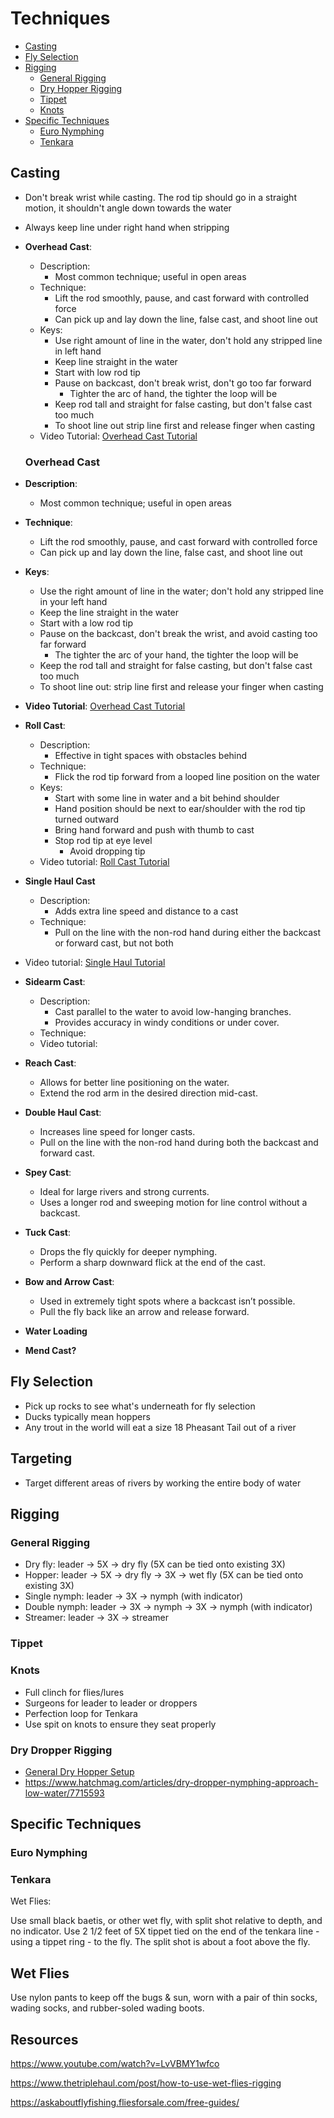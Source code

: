 # Techniques

- [Casting](#casting)
- [Fly Selection](#fly-selection)
- [Rigging](#rigging)
  - [General Rigging](#general-rigging)
  - [Dry Hopper Rigging](#dry-dropper-rigging)
  - [Tippet](#tippet)
  - [Knots](#knots)
- [Specific Techniques](#specific-techniques)
  - [Euro Nymphing](#euro-nymphing)
  - [Tenkara](#tenkara)

## Casting

- Don't break wrist while casting. The rod tip should go in a straight motion, it shouldn't angle down towards the water
- Always keep line under right hand when stripping

- **Overhead Cast**:
  - Description:
    - Most common technique; useful in open areas
  - Technique:
    - Lift the rod smoothly, pause, and cast forward with controlled force
    - Can pick up and lay down the line, false cast, and shoot line out
  - Keys:
    - Use right amount of line in the water, don't hold any stripped line in left hand
    - Keep line straight in the water
    - Start with low rod tip
    - Pause on backcast, don't break wrist, don't go too far forward
      - Tighter the arc of hand, the tighter the loop will be
    - Keep rod tall and straight for false casting, but don't false cast too much
    - To shoot line out strip line first and release finger when casting
  - Video Tutorial: [Overhead Cast Tutorial](https://www.youtube.com/watch?v=ey2DSp3_s6E)

  ### Overhead Cast

- **Description**:
  - Most common technique; useful in open areas
  
- **Technique**:
  - Lift the rod smoothly, pause, and cast forward with controlled force
  - Can pick up and lay down the line, false cast, and shoot line out
  
- **Keys**:
  - Use the right amount of line in the water; don't hold any stripped line in your left hand
  - Keep the line straight in the water
  - Start with a low rod tip
  - Pause on the backcast, don't break the wrist, and avoid casting too far forward
    - The tighter the arc of your hand, the tighter the loop will be
  - Keep the rod tall and straight for false casting, but don't false cast too much
  - To shoot line out: strip line first and release your finger when casting
  
- **Video Tutorial**: [Overhead Cast Tutorial](https://www.youtube.com/watch?v=ey2DSp3_s6E)


- **Roll Cast**:
  - Description:
    - Effective in tight spaces with obstacles behind
  - Technique:
    - Flick the rod tip forward from a looped line position on the water
  - Keys:
    - Start with some line in water and a bit behind shoulder
    - Hand position should be next to ear/shoulder with the rod tip turned outward
    - Bring hand forward and push with thumb to cast
    - Stop rod tip at eye level
      - Avoid dropping tip
  - Video tutorial: [Roll Cast Tutorial](https://www.youtube.com/watch?v=vHMfCJINGJM)

- **Single Haul Cast**
  - Description:
    - Adds extra line speed and distance to a cast
  - Technique:
    - Pull on the line with the non-rod hand during either the backcast or forward cast, but not both
 - Video tutorial: [Single Haul Tutorial](https://www.youtube.com/watch?v=_kGarvsfn5c)

- **Sidearm Cast**:
  - Description:
    - Cast parallel to the water to avoid low-hanging branches.
    - Provides accuracy in windy conditions or under cover.
  - Technique:
  - Video tutorial: 

- **Reach Cast**:
  - Allows for better line positioning on the water.
  - Extend the rod arm in the desired direction mid-cast.



- **Double Haul Cast**:
  - Increases line speed for longer casts.
  - Pull on the line with the non-rod hand during both the backcast and forward cast.

- **Spey Cast**:
  - Ideal for large rivers and strong currents.
  - Uses a longer rod and sweeping motion for line control without a backcast.

- **Tuck Cast**:
  - Drops the fly quickly for deeper nymphing.
  - Perform a sharp downward flick at the end of the cast.

- **Bow and Arrow Cast**:
  - Used in extremely tight spots where a backcast isn’t possible.
  - Pull the fly back like an arrow and release forward.

- **Water Loading**

- **Mend Cast?**

## Fly Selection

- Pick up rocks to see what's underneath for fly selection
- Ducks typically mean hoppers
- Any trout in the world will eat a size 18 Pheasant Tail out of a river

## Targeting

- Target different areas of rivers by working the entire body of water

## Rigging

### General Rigging

- Dry fly: leader -> 5X -> dry fly (5X can be tied onto existing 3X)
- Hopper: leader -> 5X -> dry fly -> 3X -> wet fly (5X can be tied onto existing 3X)
- Single nymph: leader -> 3X -> nymph (with indicator)
- Double nymph: leader -> 3X -> nymph -> 3X -> nymph (with indicator)
- Streamer: leader -> 3X -> streamer

### Tippet

### Knots

- Full clinch for flies/lures
- Surgeons for leader to leader or droppers
- Perfection loop for Tenkara
- Use spit on knots to ensure they seat properly

### Dry Dropper Rigging

- [General Dry Hopper Setup](/img)
- <https://www.hatchmag.com/articles/dry-dropper-nymphing-approach-low-water/7715593>

## Specific Techniques

### Euro Nymphing

### Tenkara

Wet Flies:

Use small black baetis, or other wet fly, with split shot relative to depth, and no indicator. Use 2 1/2 feet of 5X tippet tied on the end of the tenkara line - using a tippet ring - to the fly. The split shot is about a foot above the fly.

## Wet Flies

Use nylon pants to keep off the bugs & sun, worn with a pair of thin socks, wading socks, and rubber-soled wading boots.

## Resources

https://www.youtube.com/watch?v=LvVBMY1wfco

https://www.thetriplehaul.com/post/how-to-use-wet-flies-rigging

https://askaboutflyfishing.fliesforsale.com/free-guides/
